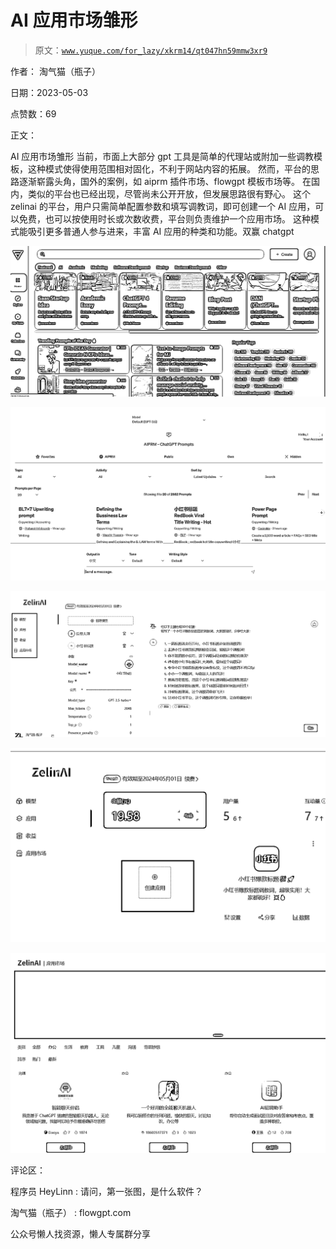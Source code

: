 # AI 应用市场雏形

> 原文：[`www.yuque.com/for_lazy/xkrm14/qt047hn59mmw3xr9`](https://www.yuque.com/for_lazy/xkrm14/qt047hn59mmw3xr9)



作者： 淘气猫（瓶子）



日期：2023-05-03



点赞数：69



正文：



AI 应用市场雏形 当前，市面上大部分 gpt 工具是简单的代理站或附加一些调教模板，这种模式使得使用范围相对固化，不利于网站内容的拓展。 然而，平台的思路逐渐崭露头角，国外的案例，如 aiprm 插件市场、flowgpt 模板市场等。 在国内，类似的平台也已经出现，尽管尚未公开开放，但发展思路很有野心。 这个 zelinai 的平台，用户只需简单配置参数和填写调教词，即可创建一个 AI 应用，可以免费，也可以按使用时长或次数收费，平台则负责维护一个应用市场。 这种模式能吸引更多普通人参与进来，丰富 AI 应用的种类和功能。双赢 chatgpt



![](img/87c2057844188c84ee51023a6933bdf2.png)  

![](img/8faa14bf3a2d209ec56140183021bff5.png)  

![](img/e9eb5d8a23d7ae9e549c045a2012f231.png)



![](img/a5e42d91b88e7c69a88dedbd6f83f733.png)



![](img/a7a89f5e5892fb3d886c0f40668528d8.png)  

评论区：



程序员 HeyLinn : 请问，第一张图，是什么软件？



淘气猫（瓶子） : flowgpt.com



公众号懒人找资源，懒人专属群分享

</ne-p></ne-p></ne-p>